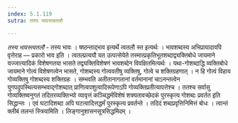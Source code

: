 ```yaml
---
index: 5.1.119
sutra: तस्य भावस्त्वतलौ

---
```

_तस्य भावस्त्वतलौ_ - तस्य भावः । षष्ठन्ताद्भाव इत्यर्थे त्वतलौ स्त इत्यर्थः । भावशब्दस्य अभिप्रायादावपि वृत्तेराह — प्रकारो भाव इति । त्वतल्प्रत्ययौ यत उत्पत्सेयेते तस्मात्प्रकृतिभूतशब्दाद्व्यक्तिबोधे जायमाने यज्जात्यादिकं विशेषणतया भासते तद्व्यक्तिविशेषणं भावशब्देन विवक्षितमित्यर्थः । यथा-गोशब्दाद्धि व्यक्तिबोधे जायमाने गोत्वं विशेषणत्वेन भासते, गोशब्दस्य गोत्ववतीषु व्यक्तिषु, गोत्वे च शक्तिग्रहणात् । न हि गोत्वं विहाय गोव्यक्तिषु गोशब्दस्य शक्तिग्रहः । सम्भवति अतीतानागतानां वर्तमानानां चाऽनन्तत्वेन युगपदुपस्थित्यसम्भवाद्गोशब्दात् प्राणित्वपशुत्वादिरूपेणाऽपि गोव्यक्तिप्रतीत्यापत्तेश्च । ततश्च सर्वासु गोव्यक्तिष्वनुगतं तदितरव्यक्तिभ्यो व्यावृत्तं कञ्चिद्धर्मविशेषं शक्यतावच्छेदकं पुरस्कृत्य गोशब्दः प्रवर्तत इति सिद्धान्तः । एवं घटादिशब्दा अपि घटत्वादित्तद्धर्मं पुरस्कृत्य प्रवर्तन्ते । तदिदं शब्दप्रवृत्तिनिमित्तं बोधः । त्वान्तं क्लीबं तलन्तं स्त्रियामिति । लिङ्गानुशासनसूत्रसिद्धमिदम् । 